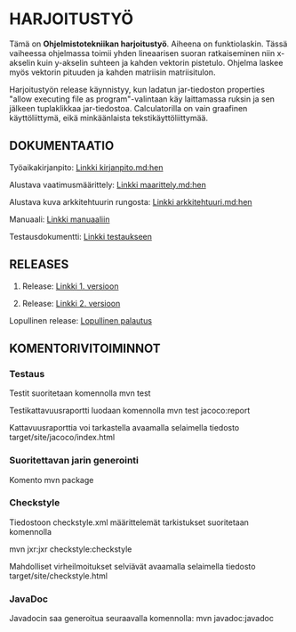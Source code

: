 # HARJOITUSTYÖ

Tämä on **Ohjelmistotekniikan harjoitustyö**. Aiheena on funktiolaskin. 
Tässä vaiheessa ohjelmassa toimii yhden lineaarisen suoran ratkaiseminen niin x-akselin kuin y-akselin suhteen ja kahden vektorin pistetulo. Ohjelma laskee myös vektorin pituuden ja kahden matriisin matriisitulon.

Harjoitustyön release käynnistyy, kun ladatun jar-tiedoston properties  "allow executing file as program"-valintaan käy laittamassa ruksin ja sen jälkeen tuplaklikkaa jar-tiedostoa. Calculatorilla on vain graafinen käyttöliittymä, eikä minkäänlaista tekstikäyttöliittymää.


## DOKUMENTAATIO

Työaikakirjanpito:
[Linkki kirjanpito.md:hen](https://github.com/att78/ot-harjoitustyo/blob/master/dokumentointi/kirjanpito.md)

Alustava vaatimusmäärittely:
[Linkki maarittely.md:hen](https://github.com/att78/ot-harjoitustyo/blob/master/dokumentointi/maarittely.md)

Alustava kuva arkkitehtuurin rungosta:
[Linkki arkkitehtuuri.md:hen](https://github.com/att78/ot-harjoitustyo/blob/master/dokumentointi/arkkitehtuuri.md)

Manuaali:
[Linkki manuaaliin](https://github.com/att78/ot-harjoitustyo/blob/master/dokumentointi/manuaali.md)

Testausdokumentti:
[Linkki testaukseen](https://github.com/att78/ot-harjoitustyo/blob/master/dokumentointi/testaus.md)

## RELEASES
1. Release:
[Linkki 1. versioon](https://github.com/att78/ot-harjoitustyo/releases/tag/viikko5)

2. Release:
[Linkki 2. versioon](https://github.com/att78/ot-harjoitustyo/releases/tag/viikko6)

Lopullinen release:
[Lopullinen palautus](https://github.com/att78/ot-harjoitustyo/releases/tag/loppupalautus)

## KOMENTORIVITOIMINNOT

### Testaus

Testit suoritetaan komennolla mvn test

Testikattavuusraportti luodaan komennolla mvn test jacoco:report

Kattavuusraporttia voi tarkastella avaamalla selaimella tiedosto target/site/jacoco/index.html

### Suoritettavan jarin generointi

Komento mvn package


### Checkstyle

Tiedostoon checkstyle.xml määrittelemät tarkistukset suoritetaan komennolla

 mvn jxr:jxr checkstyle:checkstyle

Mahdolliset virheilmoitukset selviävät avaamalla selaimella tiedosto target/site/checkstyle.html


### JavaDoc
Javadocin saa generoitua seuraavalla komennolla:
mvn javadoc:javadoc
